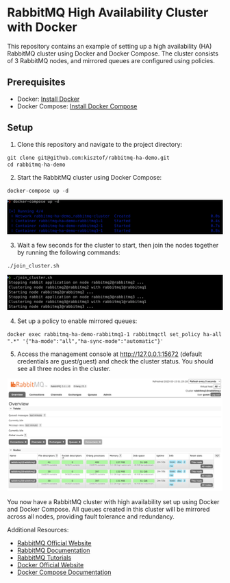 # RabbitMQ High Availability Cluster with Docker

This repository contains an example of setting up a high availability (HA) RabbitMQ cluster using Docker and Docker Compose. The cluster consists of 3 RabbitMQ nodes, and mirrored queues are configured using policies.

## Prerequisites

- Docker: [Install Docker](https://docs.docker.com/get-docker/)
- Docker Compose: [Install Docker Compose](https://docs.docker.com/compose/install/)

## Setup

1. Clone this repository and navigate to the project directory:

```
git clone git@github.com:kisztof/rabbitmq-ha-demo.git
cd rabbitmq-ha-demo
```

2. Start the RabbitMQ cluster using Docker Compose:

```
docker-compose up -d
```
![docker-compose up -d](docs/ss1.png "docker-compose up -d")

3. Wait a few seconds for the cluster to start, then join the nodes together by running the following commands:

```
./join_cluster.sh
```
![./join_cluster.sh](docs/ss2.png "./join_cluster.sh")

4. Set up a policy to enable mirrored queues:

```
docker exec rabbitmq-ha-demo-rabbitmq1-1 rabbitmqctl set_policy ha-all ".*" '{"ha-mode":"all","ha-sync-mode":"automatic"}'
```

5. Access the management console at http://127.0.0.1:15672 (default credentials are guest/guest) and check the cluster status. You should see all three nodes in the cluster.

![RabbitMQ cluster](docs/ss3.png "RabbitMQ cluster")

You now have a RabbitMQ cluster with high availability set up using Docker and Docker Compose. All queues created in this cluster will be mirrored across all nodes, providing fault tolerance and redundancy.

Additional Resources:
- [RabbitMQ Official Website](https://www.rabbitmq.com/)
- [RabbitMQ Documentation](https://www.rabbitmq.com/documentation.html)
- [RabbitMQ Tutorials](https://www.rabbitmq.com/getstarted.html)
- [Docker Official Website](https://www.docker.com/)
- [Docker Compose Documentation](https://docs.docker.com/compose/)